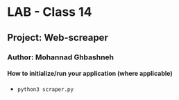 # LAB - Class 14

## Project: Web-screaper

### Author: Mohannad Ghbashneh

#### How to initialize/run your application (where applicable)

- `python3 scraper.py`